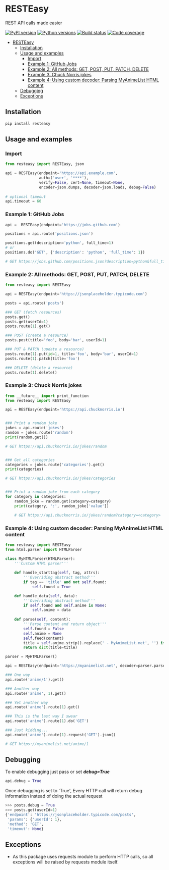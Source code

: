 # RESTEasy

REST API calls made easier

[![PyPI version](https://img.shields.io/pypi/v/resteasy.svg)](https://pypi.org/project/resteasy)
[![Python versions](https://img.shields.io/pypi/pyversions/resteasy.svg)](https://pypi.org/project/resteasy)
[![Build status](https://travis-ci.org/sayanarijit/resteasy.svg?branch=master)](https://travis-ci.org/sayanarijit/resteasy)
[![Code coverage](https://codecov.io/gh/sayanarijit/resteasy/branch/master/graph/badge.svg)](https://codecov.io/gh/sayanarijit/resteasy)

- [RESTEasy](#resteasy)
    - [Installation](#installation)
    - [Usage and examples](#usage-and-examples)
        - [Import](#import)
        - [Example 1: GitHub Jobs](#example-1-github-jobs)
        - [Example 2: All methods: GET, POST, PUT, PATCH, DELETE](#example-2-all-methods-get-post-put-patch-delete)
        - [Example 3: Chuck Norris jokes](#example-3-chuck-norris-jokes)
        - [Example 4: Using custom decoder: Parsing MyAnimeList HTML content](#example-4-using-custom-decoder-parsing-myanimelist-html-content)
    - [Debugging](#debugging)
    - [Exceptions](#exceptions)

## Installation

```bash
pip install resteasy
```

## Usage and examples

### Import

```python
from resteasy import RESTEasy, json

api = RESTEasy(endpoint='https://api.example.com',
               auth=('user', '****'),
               verify=False, cert=None, timeout=None,
               encoder=json.dumps, decoder=json.loads, debug=False)
               
# optional timeout
api.timeout = 60
```

### Example 1: GitHub Jobs

```python
api =  RESTEasy(endpoint='https://jobs.github.com')

positions = api.route('positions.json')

positions.get(description='python', full_time=1)
# or
positions.do('GET', {'description': 'python', 'full_time': 1})

# GET https://jobs.github.com/positions.json?description=python&full_time=1
```

### Example 2: All methods: GET, POST, PUT, PATCH, DELETE

```python
from resteasy import RESTEasy

api = RESTEasy(endpoint='https://jsonplaceholder.typicode.com')

posts = api.route('posts')

### GET (fetch resources)
posts.get()
posts.get(userId=1)
posts.route(1).get()

### POST (create a resource)
posts.post(title='foo', body='bar', userId=1)

### PUT & PATCH (update a resource)
posts.route(1).put(id=1, title='foo', body='bar', userId=1)
posts.route(1).patch(title='foo')

### DELETE (delete a resource)
posts.route(1).delete()
```

### Example 3: Chuck Norris jokes

```python
from __future__ import print_function
from resteasy import RESTEasy

api = RESTEasy(endpoint='https://api.chucknorris.io')


### Print a random joke
jokes = api.route('jokes')
random = jokes.route('random')
print(random.get())

# GET https://api.chucknorris.io/jokes/random


### Get all categories
categories = jokes.route('categories').get()
print(categories)

# GET https://api.chucknorris.io/jokes/categories


### Print a random joke from each category
for category in categories:
    random_joke = random.get(category=category)
    print(category, ':', random_joke['value'])

    # GET https://api.chucknorris.io/jokes/random?category=<category>
```

### Example 4: Using custom decoder: Parsing MyAnimeList HTML content

```python
from resteasy import RESTEasy
from html.parser import HTMLParser

class MyHTMLParser(HTMLParser):
    '''Custom HTML parser'''
    
    def handle_starttag(self, tag, attrs):
        '''Overriding abstract method'''
        if tag == 'title' and not self.found:
            self.found = True

    def handle_data(self, data):
        '''Overriding abstract method'''
        if self.found and self.anime is None:
            self.anime = data
    
    def parse(self, content):
        '''Parse content and return object'''
        self.found = False
        self.anime = None
        self.feed(content)
        title = self.anime.strip().replace(' - MyAnimeList.net', '') if self.found else None
        return dict(title=title)

parser = MyHTMLParser()

api = RESTEasy(endpoint='https://myanimelist.net', decoder=parser.parse)

### One way
api.route('anime/1').get()

### Another way
api.route('anime', 1).get()

### Yet another way
api.route('anime').route(1).get()

### This is the last way I swear
api.route('anime').route(1).do('GET')

### Just kidding...
api.route('anime').route(1).request('GET').json()

# GET https://myanimelist.net/anime/1
```

## Debugging

To enable debugging just pass or set ***debug=True***

```python
api.debug = True
```

Once debugging is set to 'True', Every HTTP call will return debug information instead of doing the actual request

```python
>>> posts.debug = True
>>> posts.get(userId=1)
{'endpoint': 'https://jsonplaceholder.typicode.com/posts',
 'params': {'userId': 1},
 'method': 'GET',
 'timeout': None}
```

## Exceptions

* As this package uses requests module to perform HTTP calls, so all exceptions will be raised by requests module itself.
